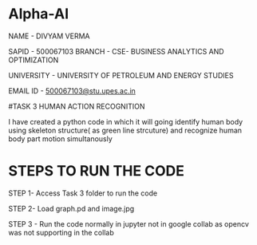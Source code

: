 # Alpha-AI
NAME - DIVYAM VERMA 

SAPID - 500067103
BRANCH - CSE- BUSINESS ANALYTICS AND OPTIMIZATION

UNIVERSITY - UNIVERSITY OF PETROLEUM AND ENERGY STUDIES

EMAIL ID - 500067103@stu.upes.ac.in

#TASK 3 HUMAN ACTION RECOGNITION


I have created a python code in which it will going identify human body using skeleton structure( as green line strcuture) and recognize human body part motion simultanously

#  STEPS TO RUN THE CODE 

STEP 1- Access Task 3 folder to run the code 

STEP 2- Load graph.pd and image.jpg

STEP 3 - Run the code normally in jupyter not in google collab as opencv was not supporting in the collab 
